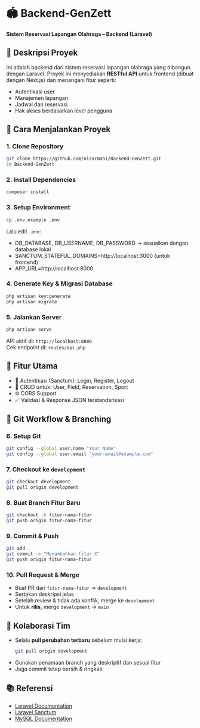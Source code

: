 
# 🏟️ Backend-GenZett
**Sistem Reservasi Lapangan Olahraga – Backend (Laravel)**

## 📄 Deskripsi Proyek
Ini adalah backend dari sistem reservasi lapangan olahraga yang dibangun dengan Laravel. Proyek ini menyediakan **RESTful API** untuk frontend (dibuat dengan Next.js) dan menangani fitur seperti:
- Autentikasi user
- Manajemen lapangan
- Jadwal dan reservasi
- Hak akses berdasarkan level pengguna

## 🚀 Cara Menjalankan Proyek

### 1. Clone Repository
```bash
git clone https://github.com/nizarmahi/Backend-GenZett.git
cd Backend-GenZett
```

### 2. Install Dependencies
```bash
composer install
```

### 3. Setup Environment
```bash
cp .env.example .env
```
Lalu edit `.env`:
- DB_DATABASE, DB_USERNAME, DB_PASSWORD → sesuaikan dengan database lokal
- SANCTUM_STATEFUL_DOMAINS=http://localhost:3000 (untuk frontend)
- APP_URL=http://localhost:8000

### 4. Generate Key & Migrasi Database
```bash
php artisan key:generate
php artisan migrate
```

### 5. Jalankan Server
```bash
php artisan serve
```
API aktif di: `http://localhost:8000`  
Cek endpoint di: `routes/api.php`

## 🧩 Fitur Utama
- 🔐 Autentikasi (Sanctum): Login, Register, Logout
- 👤 CRUD untuk: User, Field, Reservation, Sport
- 🌐 CORS Support
- ✅ Validasi & Response JSON terstandarisasi

## 🔁 Git Workflow & Branching

### 6. Setup Git
```bash
git config --global user.name "Your Name"
git config --global user.email "your-email@example.com"
```

### 7. Checkout ke `development`
```bash
git checkout development
git pull origin development
```

### 8. Buat Branch Fitur Baru
```bash
git checkout -b fitur-nama-fitur
git push origin fitur-nama-fitur
```

### 9. Commit & Push
```bash
git add .
git commit -m "Menambahkan fitur X"
git push origin fitur-nama-fitur
```

### 10. Pull Request & Merge
- Buat PR dari `fitur-nama-fitur` → `development`
- Sertakan deskripsi jelas
- Setelah review & tidak ada konflik, merge ke `development`
- Untuk **rilis**, merge `development` → `main`

## 👥 Kolaborasi Tim
- Selalu **pull perubahan terbaru** sebelum mulai kerja:
  ```bash
  git pull origin development
  ```
- Gunakan penamaan branch yang deskriptif dan sesuai fitur
- Jaga commit tetap bersih & ringkas

## 📚 Referensi
- [Laravel Documentation](https://laravel.com/docs)
- [Laravel Sanctum](https://laravel.com/docs/10.x/sanctum)
- [MySQL Documentation](https://dev.mysql.com/doc/)
